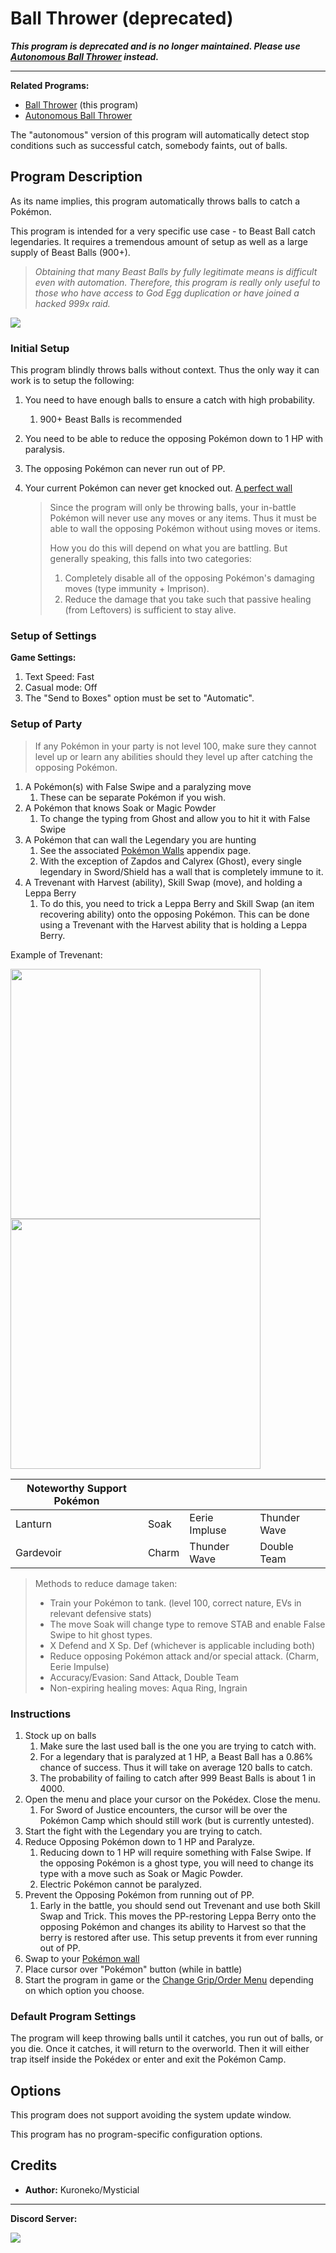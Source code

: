 # Ball Thrower (deprecated)

***This program is deprecated and is no longer maintained. Please use [Autonomous Ball Thrower](https://github.com/PokemonAutomation/ComputerControl/blob/master/Wiki/Programs/PokemonSwSh/AutonomousBallThrower.md) instead.***

-----

**Related Programs:**
- [Ball Thrower](https://github.com/PokemonAutomation/ComputerControl/blob/master/Wiki/Programs/PokemonSwSh/BallThrower.md) (this program)
- [Autonomous Ball Thrower](https://github.com/PokemonAutomation/ComputerControl/blob/master/Wiki/Programs/PokemonSwSh/AutonomousBallThrower.md)

The "autonomous" version of this program will automatically detect stop conditions such as successful catch, somebody faints, out of balls.

## Program Description

As its name implies, this program automatically throws balls to catch a Pokémon.

This program is intended for a very specific use case - to Beast Ball catch legendaries. It requires a tremendous amount of setup as well as a large supply of Beast Balls (900+).

> *Obtaining that many Beast Balls by fully legitimate means is difficult even with automation. Therefore, this program is really only useful to those who have access to God Egg duplication or have joined a hacked 999x raid.*

<img src="../images/BallThrower-0.png">

### Initial Setup

This program blindly throws balls without context. Thus the only way it can work is to setup the following:

1. You need to have enough balls to ensure a catch with high probability.
   1. 900+ Beast Balls is recommended
2. You need to be able to reduce the opposing Pokémon down to 1 HP with paralysis.
3. The opposing Pokémon can never run out of PP. 
4. Your current Pokémon can never get knocked out. [A perfect wall](https://github.com/PokemonAutomation/Microcontroller/blob/master/Wiki/Programs/PokemonSwSh/PokemonWalls.md)

   > Since the program will only be throwing balls, your in-battle Pokémon will never use any moves or any items. Thus it must be able to wall the opposing Pokémon without using moves or items.
   > 
   > How you do this will depend on what you are battling. But generally speaking, this falls into two categories:
   > 1. Completely disable all of the opposing Pokémon's damaging moves (type immunity + Imprison).
   > 2. Reduce the damage that you take such that passive healing (from Leftovers) is sufficient to stay alive.


### Setup of Settings

**Game Settings:**
1. Text Speed: Fast
2. Casual mode: Off
3. The "Send to Boxes" option must be set to "Automatic".

### Setup of Party

   > If any Pokémon in your party is not level 100, make sure they cannot level up or learn any abilities should they level up after catching the opposing Pokémon.

1. A Pokémon(s) with False Swipe and a paralyzing move
   1. These can be separate Pokémon if you wish.
2. A Pokémon that knows Soak or Magic Powder
   1. To change the typing from Ghost and allow you to hit it with False Swipe
3. A Pokémon that can wall the Legendary you are hunting
   1. See the associated [Pokémon Walls](https://github.com/PokemonAutomation/Microcontroller/blob/master/Wiki/Programs/PokemonSwSh/PokemonWalls.md) appendix page.
   2. With the exception of Zapdos and Calyrex (Ghost), every single legendary in Sword/Shield has a wall that is completely immune to it.
4. A Trevenant with Harvest (ability), Skill Swap (move), and holding a Leppa Berry
   1. To do this, you need to trick a Leppa Berry and Skill Swap (an item recovering ability) onto the opposing Pokémon. This can be done using a Trevenant with the Harvest ability that is holding a Leppa Berry.

Example of Trevenant:

<img src="../images/BallThrower-1.png" width="400"> <img src="../images/BallThrower-2.png" width="400">

| Noteworthy Support Pokémon |   |   |   |
| --- | --- | --- | --- |
| Lanturn | Soak | Eerie Impluse | Thunder Wave |
| Gardevoir | Charm | Thunder Wave | Double Team|

   > Methods to reduce damage taken:
   > - Train your Pokémon to tank. (level 100, correct nature, EVs in relevant defensive stats)
   > - The move Soak will change type to remove STAB and enable False Swipe to hit ghost types.
   > - X Defend and X Sp. Def (whichever is applicable including both)
   > - Reduce opposing Pokémon attack and/or special attack. (Charm, Eerie Impulse)
   > - Accuracy/Evasion: Sand Attack, Double Team
   > - Non-expiring healing moves: Aqua Ring, Ingrain

### Instructions

1. Stock up on balls
   1. Make sure the last used ball is the one you are trying to catch with.
   2. For a legendary that is paralyzed at 1 HP, a Beast Ball has a 0.86% chance of success. Thus it will take on average 120 balls to catch.
   3. The probability of failing to catch after 999 Beast Balls is about 1 in 4000.
2. Open the menu and place your cursor on the Pokédex. Close the menu.
   1. For Sword of Justice encounters, the cursor will be over the Pokémon Camp which should still work (but is currently untested).
3. Start the fight with the Legendary you are trying to catch.
4. Reduce Opposing Pokémon down to 1 HP and Paralyze.
   1. Reducing down to 1 HP will require something with False Swipe. If the opposing Pokémon is a ghost type, you will need to change its type with a move such as Soak or Magic Powder.
   2. Electric Pokémon cannot be paralyzed.
5. Prevent the Opposing Pokémon from running out of PP.
   1. Early in the battle, you should send out Trevenant and use both Skill Swap and Trick. This moves the PP-restoring Leppa Berry onto the opposing Pokémon and changes its ability to Harvest so that the berry is restored after use. This setup prevents it from ever running out of PP.
6. Swap to your [Pokémon wall](https://github.com/PokemonAutomation/Microcontroller/blob/master/Wiki/Programs/PokemonSwSh/PokemonWalls.md)
7. Place cursor over "Pokémon" button (while in battle)
8. Start the program in game or the [Change Grip/Order Menu](https://github.com/PokemonAutomation/Microcontroller/blob/master/Wiki/Programs/NintendoSwitch/ChangeGripOrderMenu.md) depending on which option you choose.

### Default Program Settings

The program will keep throwing balls until it catches, you run out of balls, or you die. Once it catches, it will return to the overworld. Then it will either trap itself inside the Pokédex or enter and exit the Pokémon Camp.


## Options

This program does not support avoiding the system update window.

This program has no program-specific configuration options.


## Credits

- **Author:** Kuroneko/Mysticial


<hr>

**Discord Server:** 

[<img src="https://canary.discordapp.com/api/guilds/695809740428673034/widget.png?style=banner2">](https://discord.gg/cQ4gWxN)


